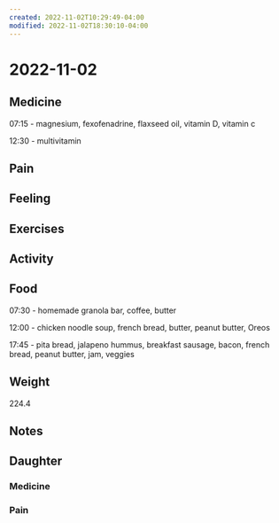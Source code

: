 ```yaml
---
created: 2022-11-02T10:29:49-04:00
modified: 2022-11-02T18:30:10-04:00
---
```


# 2022-11-02

## Medicine

07:15 - magnesium, fexofenadrine, flaxseed oil, vitamin D, vitamin c 

12:30 - multivitamin 

## Pain


## Feeling


## Exercises


## Activity


## Food

07:30 - homemade granola bar, coffee, butter 

12:00 - chicken noodle soup, french bread, butter, peanut butter, Oreos

17:45 - pita bread, jalapeno hummus, breakfast sausage, bacon, french bread, peanut butter, jam, veggies

## Weight

224.4

## Notes

## Daughter


### Medicine


### Pain
